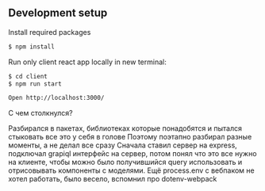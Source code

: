 ## Development setup

Install required packages

```sh
$ npm install
```
Run only client react app locally in new terminal:

```sh
$ cd client
$ npm run start
```

```sh
Open http://localhost:3000/
```


С чем столкнулся?

Разбирался в пакетах, библиотеках которые понадобятся и пытался стыковать все это у себя в голове
Поэтому поэтапно разбирал разные моменты, а не делал все сразу
Сначала ставил сервер на express, подключал grapiql интерфейс на сервер, потом понял что это все нужно на клиенте, чтобы можно было получившийся query использовать и отрисовывать компоненты с моделями.
Ещё process.env с вебпаком не хотел работать, было весело, вспомнил про dotenv-webpack


